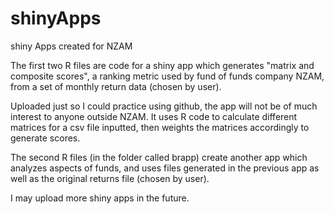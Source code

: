 # shinyApps
shiny Apps created for NZAM

The first two R files are code for a shiny app which generates "matrix and composite scores", a ranking metric used by fund of funds company NZAM, from a set of monthly return data (chosen by user).

Uploaded just so I could practice using github, the app will not be of much interest to anyone outside NZAM. It uses R code to calculate different matrices for a csv file inputted, then weights the matrices accordingly to generate scores.

The second R files (in the folder called brapp) create another app which analyzes aspects of funds, and uses files generated in the previous app as well as the original returns file (chosen by user).

I may upload more shiny apps in the future.

